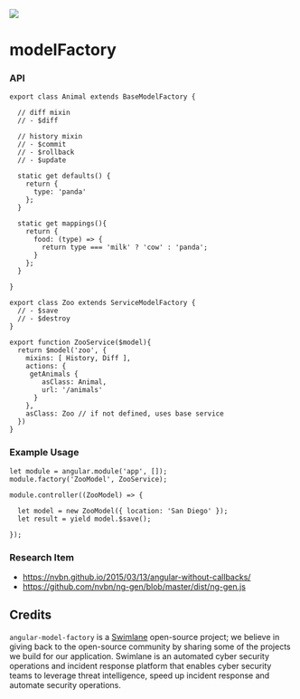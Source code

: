 ![](http://www.clker.com/cliparts/5/u/N/P/P/S/factory-hi.png)
# modelFactory 

### API 

    export class Animal extends BaseModelFactory {
    
      // diff mixin
      // - $diff
      
      // history mixin
      // - $commit
      // - $rollback
      // - $update
      
      static get defaults() {
        return {
          type: 'panda'
        };
      }
      
      static get mappings(){
        return {
          food: (type) => { 
            return type === 'milk' ? 'cow' : 'panda';
          }
        };
      }
      
    }
    
    export class Zoo extends ServiceModelFactory {
      // - $save
      // - $destroy
    }
    
    export function ZooService($model){
      return $model('zoo', {
        mixins: [ History, Diff ],
        actions: {
         getAnimals { 
            asClass: Animal,
            url: '/animals' 
          }
        },
        asClass: Zoo // if not defined, uses base service
      })
    }
  

### Example Usage 

    let module = angular.module('app', []);
    module.factory('ZooModel', ZooService);
    
    module.controller((ZooModel) => {
    
      let model = new ZooModel({ location: 'San Diego' });
      let result = yield model.$save();
      
    });


### Research Item

- https://nvbn.github.io/2015/03/13/angular-without-callbacks/
- https://github.com/nvbn/ng-gen/blob/master/dist/ng-gen.js



## Credits

`angular-model-factory` is a [Swimlane](http://swimlane.com) open-source project; we believe in giving back to the open-source community by sharing some of the projects we build for our application. Swimlane is an automated cyber security operations and incident response platform that enables cyber security teams to leverage threat intelligence, speed up incident response and automate security operations.
